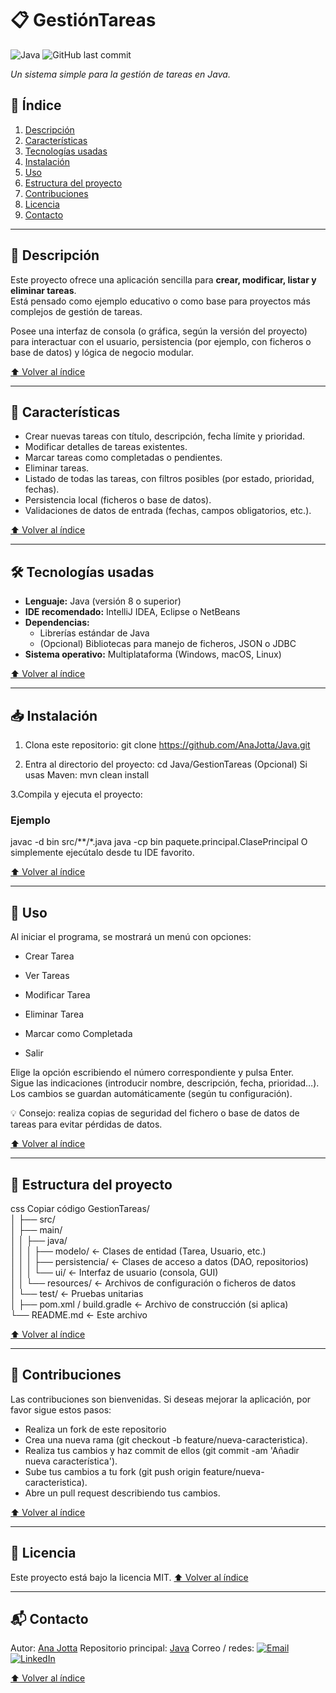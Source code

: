 # 📋 GestiónTareas
![Java](https://img.shields.io/badge/Java-ED8B00?style=for-the-badge&logo=java&logoColor=white)
![GitHub last commit](https://img.shields.io/github/last-commit/AnaJotta/CatalogoPeliculasApp)

_Un sistema simple para la gestión de tareas en Java._

## 🧾 Índice
1. [Descripción](#descripción)  
2. [Características](#características)  
3. [Tecnologías usadas](#tecnologías-usadas)  
4. [Instalación](#instalación)  
5. [Uso](#uso)  
6. [Estructura del proyecto](#estructura-del-proyecto)  
7. [Contribuciones](#contribuciones)  
8. [Licencia](#licencia)  
9. [Contacto](#contacto)

---

## 📌 Descripción

Este proyecto ofrece una aplicación sencilla para **crear, modificar, listar y eliminar tareas**.  
Está pensado como ejemplo educativo o como base para proyectos más complejos de gestión de tareas.

Posee una interfaz de consola (o gráfica, según la versión del proyecto) para interactuar con el usuario, persistencia (por ejemplo, con ficheros o base de datos) y lógica de negocio modular.

[⬆️ Volver al índice](#🧾-índice)

---

## 🚀 Características

- Crear nuevas tareas con título, descripción, fecha límite y prioridad.  
- Modificar detalles de tareas existentes.  
- Marcar tareas como completadas o pendientes.  
- Eliminar tareas.  
- Listado de todas las tareas, con filtros posibles (por estado, prioridad, fechas).  
- Persistencia local (ficheros o base de datos).  
- Validaciones de datos de entrada (fechas, campos obligatorios, etc.).

[⬆️ Volver al índice](#🧾-índice)

---

## 🛠 Tecnologías usadas

- **Lenguaje:** Java (versión 8 o superior)  
- **IDE recomendado:** IntelliJ IDEA, Eclipse o NetBeans  
- **Dependencias:**  
  - Librerías estándar de Java  
  - (Opcional) Bibliotecas para manejo de ficheros, JSON o JDBC  
- **Sistema operativo:** Multiplataforma (Windows, macOS, Linux)

[⬆️ Volver al índice](#🧾-índice)

---

## 📥 Instalación

1. Clona este repositorio:
git clone https://github.com/AnaJotta/Java.git

2. Entra al directorio del proyecto:
cd Java/GestionTareas
(Opcional) Si usas Maven:
mvn clean install

3.Compila y ejecuta el proyecto:

### Ejemplo
javac -d bin src/**/*.java
java -cp bin paquete.principal.ClasePrincipal
O simplemente ejecútalo desde tu IDE favorito.

[⬆️ Volver al índice](#🧾-índice)

---

## 🎯 Uso
Al iniciar el programa, se mostrará un menú con opciones:

- Crear Tarea

- Ver Tareas

- Modificar Tarea

- Eliminar Tarea

- Marcar como Completada

- Salir

Elige la opción escribiendo el número correspondiente y pulsa Enter.<br>
Sigue las indicaciones (introducir nombre, descripción, fecha, prioridad…).<br>
Los cambios se guardan automáticamente (según tu configuración).<br>

💡 Consejo: realiza copias de seguridad del fichero o base de datos de tareas para evitar pérdidas de datos.

[⬆️ Volver al índice](#🧾-índice)

---

## 📁 Estructura del proyecto
css
Copiar código
GestionTareas/<br>
│
├── src/<br>
│   ├── main/<br>
│   │   ├── java/<br>
│   │   │   ├── modelo/         ← Clases de entidad (Tarea, Usuario, etc.)<br>
│   │   │   ├── persistencia/   ← Clases de acceso a datos (DAO, repositorios)<br>
│   │   │   └── ui/             ← Interfaz de usuario (consola, GUI)<br>
│   │   └── resources/          ← Archivos de configuración o ficheros de datos<br>
│   └── test/                   ← Pruebas unitarias<br>
│
├── pom.xml / build.gradle       ← Archivo de construcción (si aplica)<br>
└── README.md                    ← Este archivo<br>

[⬆️ Volver al índice](#🧾-índice)


---


## 👏 Contribuciones

Las contribuciones son bienvenidas. Si deseas mejorar la aplicación, por favor sigue estos pasos:

- Realiza un fork de este repositorio
- Crea una nueva rama (git checkout -b feature/nueva-caracteristica).
- Realiza tus cambios y haz commit de ellos (git commit -am 'Añadir nueva característica').
- Sube tus cambios a tu fork (git push origin feature/nueva-caracteristica).
- Abre un pull request describiendo tus cambios.

[⬆️ Volver al índice](#🧾-índice)

---

## 📜 Licencia
Este proyecto está bajo la licencia MIT.
[⬆️ Volver al índice](#🧾-índice)

---

## 📬 Contacto
Autor: [Ana Jotta](https://github.com/AnaJotta)
Repositorio principal: [Java](https://github.com/AnaJotta/Java)
Correo / redes: [![Email](https://img.shields.io/badge/Email-Contact-red?style=flat-square&logo=gmail&logoColor=white)](mailto:anajessicamarinmorales@gmail.com)
[![LinkedIn](https://img.shields.io/badge/LinkedIn-Connect-blue?style=flat-square&logo=linkedin&logoColor=white)](https://www.linkedin.com/in/ana-j-marin-morales/)


[⬆️ Volver al índice](#🧾-índice)
